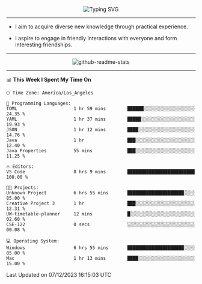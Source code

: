 <p align="center">
  <img src="https://readme-typing-svg.demolab.com?font=Fira+Code&weight=500&size=32&duration=2500&pause=1600&center=true&vCenter=true&random=false&width=1024&height=64&lines=Hi+there+%F0%9F%91%8B;I'm+delighted+you+could+make+it+here+%F0%9F%8E%89;I'm+Harry%2C+a+college+student+still+finding+my+way" alt="Typing SVG" />
</p>


---


- I aim to acquire diverse new knowledge through practical experience.

- I aspire to engage in friendly interactions with everyone and form interesting friendships.


---


<p align="center">
  <img src="https://github-readme-stats.vercel.app/api?username=Harry-Jing&show_icons=true" alt="github-readme-stats"/>
</p>


---

<!--START_SECTION:waka-->
📊 **This Week I Spent My Time On** 

```text
🕑︎ Time Zone: America/Los_Angeles

💬 Programming Languages: 
TOML                     1 hr 59 mins        ██████░░░░░░░░░░░░░░░░░░░   24.35 % 
YAML                     1 hr 37 mins        █████░░░░░░░░░░░░░░░░░░░░   19.93 % 
JSON                     1 hr 12 mins        ████░░░░░░░░░░░░░░░░░░░░░   14.76 % 
Java                     1 hr                ███░░░░░░░░░░░░░░░░░░░░░░   12.40 % 
Java Properties          55 mins             ███░░░░░░░░░░░░░░░░░░░░░░   11.25 % 

🔥 Editors: 
VS Code                  8 hrs 9 mins        █████████████████████████   100.00 % 

🐱‍💻 Projects: 
Unknown Project          6 hrs 55 mins       █████████████████████░░░░   85.00 % 
Creative Project 3       1 hr                ███░░░░░░░░░░░░░░░░░░░░░░   12.31 % 
UW-timetable-planner     12 mins             █░░░░░░░░░░░░░░░░░░░░░░░░   02.60 % 
CSE-122                  0 secs              ░░░░░░░░░░░░░░░░░░░░░░░░░   00.08 % 

💻 Operating System: 
Windows                  6 hrs 55 mins       █████████████████████░░░░   85.00 % 
Mac                      1 hr 13 mins        ████░░░░░░░░░░░░░░░░░░░░░   15.00 % 
```


 Last Updated on 07/12/2023 16:15:03 UTC
<!--END_SECTION:waka-->
